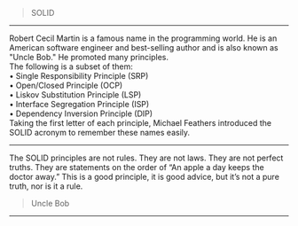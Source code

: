 
>SOLID

---
Robert Cecil Martin is a famous name in the programming world. 
He is an American software engineer and best-selling author and is also known as "Uncle Bob."
He promoted many principles.<br/>
The following is a subset of them:<br/>
• Single Responsibility Principle (SRP)<br/>
• Open/Closed Principle (OCP)<br/>
• Liskov Substitution Principle (LSP)<br/>
• Interface Segregation Principle (ISP)<br/>
• Dependency Inversion Principle (DIP)<br/>
Taking the first letter of each principle, Michael Feathers introduced the SOLID acronym to remember these names easily.
   
***
The SOLID principles are not rules. 
They are not laws. 
They are not perfect truths. 
They are statements on the order of “An apple a day keeps the doctor away.” 
This is a good principle, it is good advice, but it’s not a pure truth, nor is it a rule.<br/>
>Uncle Bob
***